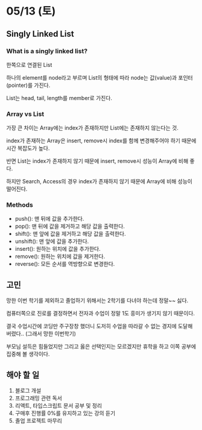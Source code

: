 # 05/13 (토)

## Singly Linked List
### What is a singly linked list?
한쪽으로 연결된 List

하나의 element를 node라고 부르며 List의 형태에 따라 node는 값(value)과 포인터(pointer)를 가진다.

List는 head, tail, length를 member로 가진다.


### Array vs List
가장 큰 차이는 Array에는 index가 존재하지만 List에는 존재하지 않는다는 것.

index가 존재하는 Array은 insert, remove시 index를 함께 변경해주어야 하기 때문에 시간 복잡도가 높다.

반면 List는 index가 존재하지 않기 때문에 insert, remove시 성능이 Array에 비해 좋다.

하지만 Search, Access의 경우 index가 존재하지 않기 때문에 Array에 비해 성능이 떨어진다.

### Methods
- push(): 맨 뒤에 값을 추가한다.
- pop(): 맨 뒤에 값을 제거하고 해당 값을 출력한다.
- shift(): 맨 앞에 값을 제거하고 해당 값을 출력한다.
- unshift(): 맨 앞에 값을 추가한다.
- insert(): 원하는 위치에 값을 추가한다.
- remove(): 원하는 위치에 값을 제거한다.
- reverse(): 모든 순서를 역방향으로 변경한다.

## 고민
망한 이번 학기를 제외하고 졸업하기 위해서는 2학기를 다녀야 하는데 정말~~ 싫다.

컴퓨터쪽으로 진로를 결정하면서 전자과 수업이 정말 1도 흥미가 생기지 않기 때문이다.

결국 수업시간에 코딩만 주구장창 했더니 도저히 수업을 따라갈 수 없는 경지에 도달해버렸다.. (그래서 망한 이번학기)

부모님 설득은 힘들었지만 그리고 옳은 선택인지는 모르겠지만 휴학을 하고 이쪽 공부에 집중해 볼 생각이다.

## 해야 할 일
1. 블로그 개설
2. 프로그래밍 관련 독서
3. 리액트, 타입스크립트 문서 공부 및 정리
4. 구매후 진행률 0%를 유지하고 있는 강의 듣기
5. 졸업 프로젝트 마무리